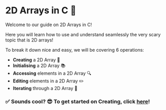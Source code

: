 # 2D Arrays in C 🥳

Welcome to our guide on 2D Arrays in C!

Here you will learn how to use and understand seamlessly the very scary topic that is
2D arrays!

To break it down nice and easy, we will be covering 6 operations:
- **Creating** a 2D Array 🔧
- **Initialising** a 2D Array 📚
- **Accessing** elements in a 2D Array 🔍
- **Editing** elements in a 2D Array ✏️
- **Iterating** through a 2D Array 🔁

### ✅ Sounds cool? 😎 To get started on **Creating**, click [here](creating.md)!